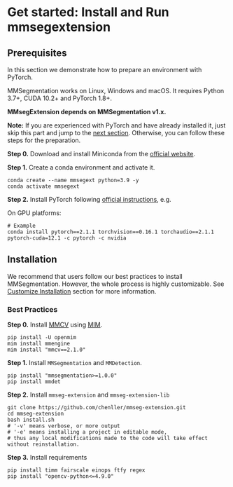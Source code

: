 
# Get started: Install and Run mmsegextension

## Prerequisites

In this section we demonstrate how to prepare an environment with PyTorch.

MMSegmentation works on Linux, Windows and macOS. It requires Python 3.7+, CUDA 10.2+ and PyTorch 1.8+.

**MMsegExtension depends on MMSegmentation v1.x.** 

**Note:**
If you are experienced with PyTorch and have already installed it, just skip this part and jump to the [next section](##installation). Otherwise, you can follow these steps for the preparation.

**Step 0.** Download and install Miniconda from the [official website](https://docs.conda.io/en/latest/miniconda.html).

**Step 1.** Create a conda environment and activate it.

```shell
conda create --name mmsegext python=3.9 -y
conda activate mmsegext
```

**Step 2.** Install PyTorch following [official instructions](https://pytorch.org/get-started/locally/), e.g.

On GPU platforms:

```shell
# Example
conda install pytorch==2.1.1 torchvision==0.16.1 torchaudio==2.1.1 pytorch-cuda=12.1 -c pytorch -c nvidia
```


## Installation

We recommend that users follow our best practices to install MMSegmentation. However, the whole process is highly customizable. See [Customize Installation](#customize-installation) section for more information.

### Best Practices

**Step 0.** Install [MMCV](https://github.com/open-mmlab/mmcv) using [MIM](https://github.com/open-mmlab/mim).

```shell
pip install -U openmim
mim install mmengine
mim install "mmcv==2.1.0"
```

**Step 1.** Install `MMSegmentation` and `MMDetection`.

```shell
pip install "mmsegmentation>=1.0.0"
pip install mmdet
```
**Step 2.** Install `mmseg-extension` and `mmseg-extension-lib`

```shell
git clone https://github.com/chenller/mmseg-extension.git
cd mmseg-extension
bash install.sh
# '-v' means verbose, or more output
# '-e' means installing a project in editable mode,
# thus any local modifications made to the code will take effect without reinstallation.
```
**Step 3.** Install requirements

```shell
pip install timm fairscale einops ftfy regex 
pip install "opencv-python<=4.9.0"
```